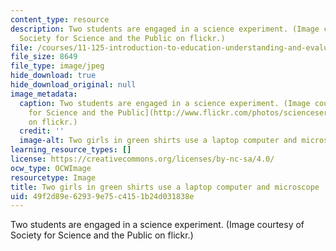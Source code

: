 ```yaml
---
content_type: resource
description: Two students are engaged in a science experiment. (Image courtesy of
  Society for Science and the Public on flickr.)
file: /courses/11-125-introduction-to-education-understanding-and-evaluating-education-spring-2009/49f2d89e62939e75c4151b24d031838e_11-125s09-th.jpg
file_size: 8649
file_type: image/jpeg
hide_download: true
hide_download_original: null
image_metadata:
  caption: Two students are engaged in a science experiment. (Image courtesy of [Society
    for Science and the Public](http://www.flickr.com/photos/scienceservice/3008940628/)
    on flickr.)
  credit: ''
  image-alt: Two girls in green shirts use a laptop computer and microscope.
learning_resource_types: []
license: https://creativecommons.org/licenses/by-nc-sa/4.0/
ocw_type: OCWImage
resourcetype: Image
title: Two girls in green shirts use a laptop computer and microscope
uid: 49f2d89e-6293-9e75-c415-1b24d031838e
---
```

Two students are engaged in a science experiment. (Image courtesy of Society for Science and the Public on flickr.)